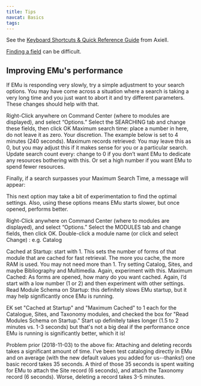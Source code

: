 ```yaml
---
title: Tips
navcat: Basics
tags:
---
```

See the [Keyboard Shortcuts & Quick Reference Guide](http://help.emu.axiell.com/latest/en/Resources/Downloads/Quick%20Reference%20Guide/EMu_QuickRef_Guide_IE_20170629.pdf) from Axiell.

[Finding a field](http://help.emu.axiell.com/latest/en/Topics/Common/Find%20a%20field.htm) can be difficult.

## Improving EMu's performance

If EMu is responding very slowly, try a simple adjustment to your search options. You may have come across a situation where a search is taking a very long time and you just want to abort it and try different parameters. These changes should help with that.

Right-Click anywhere on Command Center (where to modules are displayed), and select “Options.” Select the SEARCHING tab and change these fields, then click OK
Maximum search time: place a number in here, do not leave it as zero. Your discretion. The example below is set to 4 minutes (240 seconds).
Maximum records retrieved: You may leave this as 0, but you may adjust this if it makes sense for you or a particular search.
Update search count every: change to 0 if you don’t want EMu to dedicate any resources bothering with this. Or set a high number if you want EMu to spend fewer resources.

Finally, if a search surpasses your Maximum Search Time, a message will appear:

This next option may take a bit of experimentation to find the optimal settings. Also, using these options means EMu starts slower, but once opened, performs better.

Right-Click anywhere on Command Center (where to modules are displayed), and select “Options.” Select the MODULES tab and change fields, then click OK. Double-click a module name (or click and select Change) : e.g. Catalog

Cached at Startup: start with 1. This sets the number of forms of that module that are cached for fast retrieval. The more you cache, the more RAM is used. You may not need more than 1. Try setting Catalog, Sites, and maybe Bibliography and Multimedia. Again, experiment with this.
Maximum Cached: As forms are opened, how many do you want cached. Again, I’d start with a low number (1 or 2) and then experiment with other settings.
Read Module Schema on Startup: this definitely slows EMu startup, but it may help significantly once EMu is running.

EK set "Cached at Startup" and "Maximum Cached" to 1 each for the Catalogue, Sites, and Taxonomy modules, and checked the box for "Read Modules Schema on Startup." Start up definitely takes longer (1.5 to 2 minutes vs. 1-3 seconds) but that's not a big deal if the performance once EMu is running is significantly better, which it is!

Problem prior (2018-11-03) to the above fix: Attaching and deleting records takes a significant amount of time. I've been test cataloging directly in EMu and on average (with the new default values you added for us--thanks!) one basic record takes 35 seconds. A third of those 35 seconds is spent waiting for EMu to attach the Site record (6 seconds), and attach the Taxonomy record (6 seconds). Worse, deleting a record takes 3-5 minutes.
